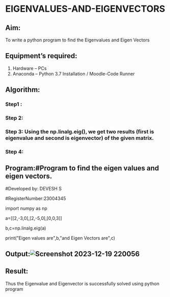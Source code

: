 # EIGENVALUES-AND-EIGENVECTORS
## Aim:
To write a python program to find the Eigenvalues and Eigen Vectors
## Equipment’s required:
1. 	Hardware – PCs
2. 	Anaconda – Python 3.7 Installation / Moodle-Code Runner
## Algorithm:
### Step1 : 
### Step 2: 
### Step 3: Using the np.linalg.eig(),  we get two results (first is eigenvalue and second is eigenvector) of the given matrix.
### Step 4: 

## Program:#Program to find the eigen values and eigen vectors.
#Developed by: DEVESH S

#RegisterNumber:23004345

import numpy as np

a=[[2,-3,0],[2,-5,0],[0,0,3]]

b,c=np.linalg.eig(a)

print("Eigen values are",b,"and Eigen Vectors are",c)

## Output:![Screenshot 2023-12-19 220056](https://github.com/23004345/EIGENVALUES-AND-EIGENVECTORS/assets/138849203/34590b54-a5d9-4002-8c5a-1d83d2364c8a)

## Result:
Thus the Eigenvalue and Eigenvector is successfully solved using python program
